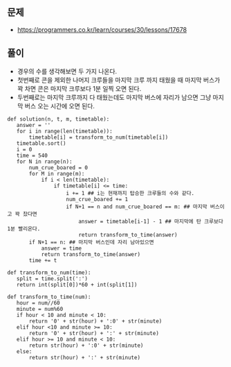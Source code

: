## 문제
 - https://programmers.co.kr/learn/courses/30/lessons/17678
 
## 풀이
 - 경우의 수를 생각해보면 두 가지 나온다.
 - 첫번째로 콘을 제외한 나머지 크루들을 마지막 크루 까지 태웠을 때 마지막 버스가 꽉 차면 콘은 마지막 크루보다 1분 일찍 오면 된다.
 - 두번째로는 마지막 크루까지 다 태웠는데도 마지막 버스에 자리가 남으면 그냥 마지막 버스 오는 시간에 오면 된다.
 
 ```python3
 def solution(n, t, m, timetable):
    answer = ''
    for i in range(len(timetable)):
        timetable[i] = transform_to_num(timetable[i])
    timetable.sort()
    i = 0
    time = 540
    for N in range(n):
        num_crue_boared = 0
        for M in range(m):
            if i < len(timetable):
                if timetable[i] <= time:
                    i += 1 ## i는 현재까지 탑승한 크루들의 수와 같다.
                    num_crue_boared += 1
                    if N+1 == n and num_crue_boared == m: ## 마지막 버스이고 꽉 찼다면
                        answer = timetable[i-1] - 1 ## 마지막에 탄 크루보다 1분 빨리온다.
                        return transform_to_time(answer)
        if N+1 == n: ## 마지막 버스인데 자리 남아있으면
            answer = time
            return transform_to_time(answer)
        time += t
    
def transform_to_num(time):
    split = time.split(':')
    return int(split[0])*60 + int(split[1])

def transform_to_time(num):
    hour = num//60
    minute = num%60
    if hour < 10 and minute < 10:
        return '0' + str(hour) + ':0' + str(minute)
    elif hour <10 and minute >= 10:
        return '0' + str(hour) + ':' + str(minute)
    elif hour >= 10 and minute < 10:
        return str(hour) + ':0' + str(minute)
    else:
        return str(hour) + ':' + str(minute)
 ```
